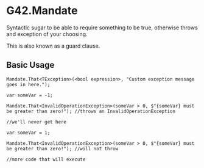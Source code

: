 # G42.Mandate

Syntactic sugar to be able to require something to be true, otherwise throws and exception of your choosing.

This is also known as a guard clause.

## Basic Usage

`Mandate.That<TException>(<bool expression>, "Custom exception message goes in here.");`

```
var someVar = -1;

Mandate.That<InvalidOperationException>(someVar > 0, $"{someVar} must be greater than zero!"); //throws an InvalidOperationException

//we'll never get here
```

```
var someVar = 1;

Mandate.That<InvalidOperationException>(someVar > 0, $"{someVar} must be greater than zero!"); //will not throw

//more code that will execute
```
